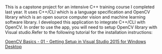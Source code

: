 This is a capstone project for an intensive C++ training course I completed last year. It uses C++/CLI which is a language specification and OpenCV library which is an open source computer vision and machine learning software library. I developed this application to integrate C++/CLI with OpenCV. In order to use the app, you will need to setup OpenCV library with Visual studio.Refer to the following tutorial for the installation instructions:

[OpenCV Basics - 01 - Getting Setup in Visual Studio 2015 for Windows Desktop](https://www.youtube.com/watch?v=l_4fNNyk1aw)
